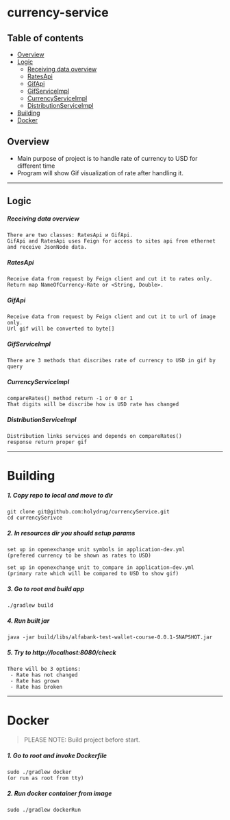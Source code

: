 # currency-service

## Table of contents
- [Overview](#Overview)
- [Logic](#Logic)
  - [Receiving data overview](#Receiving-data-overview)
  - [RatesApi](#RatesApi)
  - [GifApi](#GifApi)
  - [GifServiceImpl](#GifServiceImpl)
  - [CurrencyServiceImpl](#CurrencyServiceImpl)
  - [DistributionServiceImpl](#DistributionServiceImpl)
- [Building](#Building)
- [Docker](#Docker)



## Overview ## 
 - Main purpose of project is to handle rate of currency to USD for different time
 - Program will show Gif visualization of rate after handling it.

---

## Logic ##
##### Receiving data overview  #### 
    
    There are two classes: RatesApi и GifApi.
    GifApi and RatesApi uses Feign for access to sites api from ethernet and receive JsonNode data.

##### RatesApi #### 

    Receive data from request by Feign client and cut it to rates only.
    Return map NameOfCurrency-Rate or <String, Double>.

##### GifApi ####

    Receive data from request by Feign client and cut it to url of image only.
    Url gif will be converted to byte[]

##### GifServiceImpl #####
    
    There are 3 methods that discribes rate of currency to USD in gif by query
    
##### CurrencyServiceImpl #####

    compareRates() method return -1 or 0 or 1
    That digits will be discribe how is USD rate has changed

##### DistributionServiceImpl #####

    Distribution links services and depends on compareRates() 
    response return proper gif

---

# Building #
##### 1. Copy repo to local and move to dir #####

    git clone git@github.com:holydrug/currencyService.git
    cd currencySerivce

##### 2. In resources dir you should setup params #####

    set up in openexchange unit symbols in application-dev.yml
    (prefered currency to be shown as rates to USD)
    
    set up in openexchange unit to_compare in application-dev.yml
    (primary rate which will be compared to USD to show gif)

##### 3. Go to root and build app #####

    ./gradlew build

##### 4. Run built jar #####

    java -jar build/libs/alfabank-test-wallet-course-0.0.1-SNAPSHOT.jar

##### 5. Try to http://localhost:8080/check #####
    There will be 3 options:
     - Rate has not changed
     - Rate has grown
     - Rate has broken    

---

# Docker #
  >PLEASE NOTE: Build project before start.

##### 1. Go to root and invoke Dockerfile #####
  
    sudo ./gradlew docker
    (or run as root from tty)

##### 2. Run docker container from image #####
    
    sudo ./gradlew dockerRun

